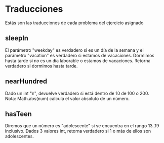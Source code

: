 # Traducciones

Estás son las traducciones de cada problema del ejercicio asignado

## sleepIn
El parámetro "weekday" es verdadero si es un día de la semana y el parámetro
"vacation" es verdadero si estamos de vacaciones. Dormimos hasta tarde si no
es un día laborable o estamos de vacaciones. Retorna verdadero si dormimos
hasta tarde.

## nearHundred
Dado un int "n", devuelve verdadero si está dentro de 10 de 100 o 200.
Nota: Math.abs(num) calcula el valor absoluto de un número.

## hasTeen
Diremos que un número es "adolescente" si se encuentra en el rango 13..19
inclusivo. Dados 3 valores int, retorna verdadero si 1 o más de ellos son
adolescentes.
